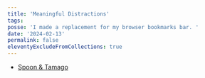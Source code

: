 ```yaml
---
title: 'Meaningful Distractions'
tags: 
posse: 'I made a replacement for my browser bookmarks bar. '
date: '2024-02-13'
permalink: false
eleventyExcludeFromCollections: true
---
```


- [Spoon & Tamago](https://www.spoon-tamago.com/)